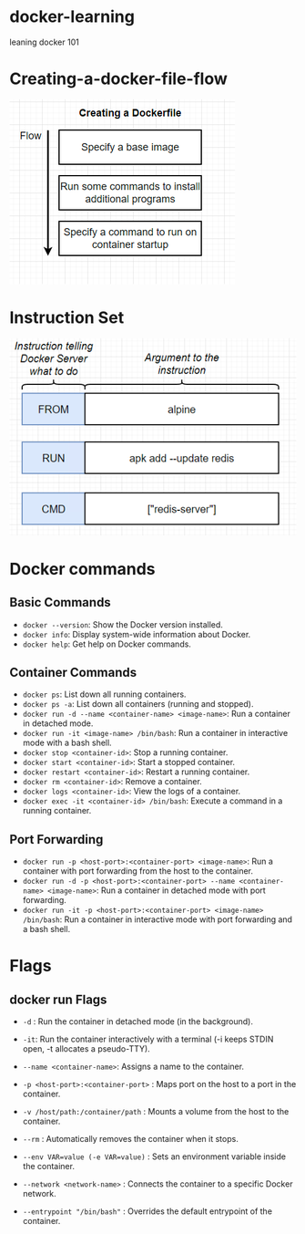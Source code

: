 # docker-learning

leaning docker 101

# Creating-a-docker-file-flow

![alt text](image.png)

# Instruction Set

![alt text](image-1.png)

# Docker commands

## Basic Commands

- `docker --version`: Show the Docker version installed.
- `docker info`: Display system-wide information about Docker.
- `docker help`: Get help on Docker commands.

## Container Commands

- `docker ps`: List down all running containers.
- `docker ps -a`: List down all containers (running and stopped).
- `docker run -d --name <container-name> <image-name>`: Run a container in detached mode.
- `docker run -it <image-name> /bin/bash`: Run a container in interactive mode with a bash shell.
- `docker stop <container-id>`: Stop a running container.
- `docker start <container-id>`: Start a stopped container.
- `docker restart <container-id>`: Restart a running container.
- `docker rm <container-id>`: Remove a container.
- `docker logs <container-id>`: View the logs of a container.
- `docker exec -it <container-id> /bin/bash`: Execute a command in a running container.

## Port Forwarding

- `docker run -p <host-port>:<container-port> <image-name>`: Run a container with port forwarding from the host to the container.
- `docker run -d -p <host-port>:<container-port> --name <container-name> <image-name>`: Run a container in detached mode with port forwarding.
- `docker run -it -p <host-port>:<container-port> <image-name> /bin/bash`: Run a container in interactive mode with port forwarding and a bash shell.

# Flags

## docker run Flags

- `-d` : Run the container in detached mode (in the background).

- `-it`: Run the container interactively with a terminal (-i keeps STDIN open, -t allocates a pseudo-TTY).

- `--name <container-name>`: Assigns a name to the container.

- `-p <host-port>:<container-port>` : Maps port on the host to a port in the container.

- `-v /host/path:/container/path` : Mounts a volume from the host to the container.

- `--rm` : Automatically removes the container when it stops.

- `--env VAR=value (-e VAR=value)` : Sets an environment variable inside the container.

- `--network <network-name>` : Connects the container to a specific Docker network.

- `--entrypoint "/bin/bash"` : Overrides the default entrypoint of the container.

